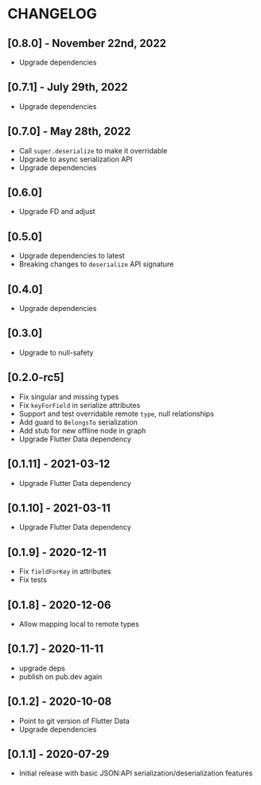 # CHANGELOG

## [0.8.0] - November 22nd, 2022

- Upgrade dependencies

## [0.7.1] - July 29th, 2022

- Upgrade dependencies

## [0.7.0] - May 28th, 2022

- Call `super.deserialize` to make it overridable
- Upgrade to async serialization API
- Upgrade dependencies

## [0.6.0]

- Upgrade FD and adjust

## [0.5.0]

- Upgrade dependencies to latest
- Breaking changes to `deserialize` API signature

## [0.4.0]

- Upgrade dependencies

## [0.3.0]

- Upgrade to null-safety

## [0.2.0-rc5]

- Fix singular and missing types
- Fix `keyForField` in serialize attributes
- Support and test overridable remote `type`, null relationships
- Add guard to `BelongsTo` serialization
- Add stub for new offline node in graph
- Upgrade Flutter Data dependency

## [0.1.11] - 2021-03-12

- Upgrade Flutter Data dependency

## [0.1.10] - 2021-03-11

- Upgrade Flutter Data dependency

## [0.1.9] - 2020-12-11

- Fix `fieldForKey` in attributes
- Fix tests

## [0.1.8] - 2020-12-06

- Allow mapping local to remote types

## [0.1.7] - 2020-11-11

- upgrade deps
- publish on pub.dev again

## [0.1.2] - 2020-10-08

- Point to git version of Flutter Data
- Upgrade dependencies

## [0.1.1] - 2020-07-29

- Initial release with basic JSON:API serialization/deserialization features
